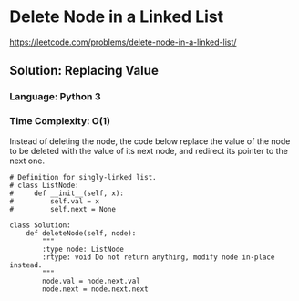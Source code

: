# Delete Node in a Linked List
https://leetcode.com/problems/delete-node-in-a-linked-list/

## Solution: Replacing Value
### Language: Python 3
### Time Complexity: O(1)

Instead of deleting the node, the code below replace the value of the node to be deleted with the value of its next node, and redirect its pointer to the next one.

```python3
# Definition for singly-linked list.
# class ListNode:
#     def __init__(self, x):
#         self.val = x
#         self.next = None

class Solution:
    def deleteNode(self, node):
        """
        :type node: ListNode
        :rtype: void Do not return anything, modify node in-place instead.
        """
        node.val = node.next.val
        node.next = node.next.next
```
